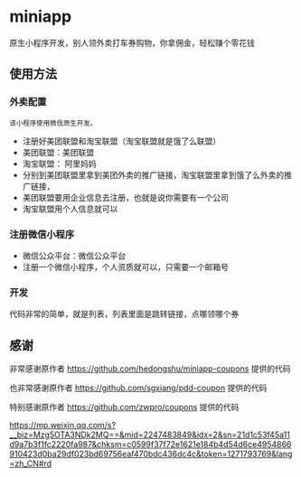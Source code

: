 # miniapp

原生小程序开发，别人领外卖打车券购物，你拿佣金，轻松赚个零花钱

## 使用方法

### 外卖配置
`该小程序使用微信原生开发。`
* 注册好美团联盟和淘宝联盟（淘宝联盟就是饿了么联盟）
* 美团联盟：美团联盟
* 淘宝联盟： 阿里妈妈
* 分别到美团联盟里拿到美团外卖的推广链接，淘宝联盟里拿到饿了么外卖的推广链接，
* 美团联盟要用企业信息去注册，也就是说你需要有一个公司
* 淘宝联盟用个人信息就可以

### 注册微信小程序
* 微信公众平台：微信公众平台
* 注册一个微信小程序，个人资质就可以，只需要一个邮箱号

### 开发
代码非常的简单，就是列表，列表里面是跳转链接，点哪领哪个券
  
## 感谢
非常感谢原作者   https://github.com/hedongshu/miniapp-coupons 提供的代码

也非常感谢原作者 https://github.com/sgxiang/pdd-coupon 提供的代码

特别感谢原作者  https://github.com/zwpro/coupons 提供的代码


https://mp.weixin.qq.com/s?__biz=Mzg5OTA3NDk2MQ==&mid=2247483849&idx=2&sn=21d1c53f45a11d9a7b3f1fc2220fa987&chksm=c0599f37f72e1621e184b4d54d6ce4954866910423d0ba29df023bd69756eaf470bdc436dc4c&token=1271793769&lang=zh_CN#rd
